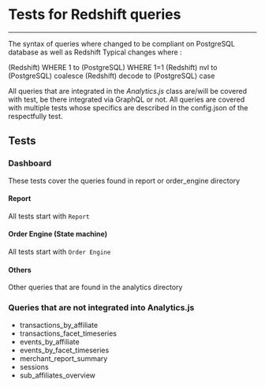 # Tests for Redshift queries

____

The syntax of queries where changed to be compliant on PostgreSQL database as well as Redshift
Typical changes where :

(Redshift) WHERE 1 to (PostgreSQL) WHERE 1=1
(Redshift) nvl to (PostgreSQL) coalesce
(Redshift) decode to (PostgreSQL) case

All queries that are integrated in the *Analytics.js* class are/will be covered with test, be there integrated via GraphQL or not.
All queries are covered with multiple tests whose specifics are described in the config.json of the respectfully test.

## Tests

### Dashboard

These tests cover the queries found in report or order_engine directory

#### Report

All tests start with `Report`

#### Order Engine (State machine)

All tests start with `Order Engine`

#### Others

Other queries that are found in the analytics directory

### Queries that are not integrated into Analytics.js

* transactions_by_affiliate
* transactions_facet_timeseries
* events_by_affiliate
* events_by_facet_timeseries
* merchant_report_summary
* sessions
* sub_affiliates_overview
